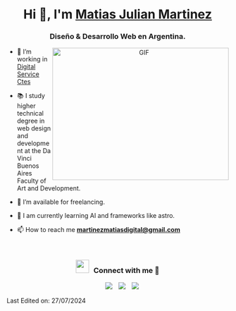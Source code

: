 <h1 align="center">Hi 👋, I'm <a href="https://www.linkedin.com/in/matias-julian-martinez-a15599208/" target="blank">
Matias Julian Martinez</a></h1>
<h3 align="center">Diseño & Desarrollo Web en Argentina.</h3>


<a target="_blank" align="center">
  <img align="right" top="500" height="300" width="400" alt="GIF" src="https://media.giphy.com/media/SWoSkN6DxTszqIKEqv/giphy.gif">
</a>

- 📱 I’m working in <a href="https://www.instagram.com/digitalservicesctes/" target="blank">Digital Service Ctes</a>

- 📚 I study higher technical degree in web design and development at the Da Vinci Buenos Aires Faculty of Art and Development.

- 🤝 I’m available for freelancing.

- 🌱 I am currently learning AI and frameworks like astro.</a>

- 📫 How to reach me **martinezmatiasdigital@gmail.com**

<br/>
<h3 align="center" > <img src="https://media.giphy.com/media/iY8CRBdQXODJSCERIr/giphy.gif" width="30" height="30" style="margin-right: 10px;">Connect with me 🤝 </h3>

<p align="center">

 <div align="center"  class="icons-social" style="margin-left: 10px;">
        <a style="margin-left: 10px;"  target="_blank" href="https://www.linkedin.com/in/matias-julian-martinez-a15599208/">
			<img src="https://img.icons8.com/doodle/40/000000/linkedin--v2.png"></a>
        <a style="margin-left: 10px;" target="_blank" href="https://github.com/MatiasJulianMartinez">
		<img src="https://img.icons8.com/doodle/40/000000/github--v1.png"></a>
        <a style="margin-left: 10px;" target="_blank" href="https://www.instagram.com/matimartinez88/">
			<img src="https://img.icons8.com/doodle/40/000000/instagram-new--v2.png"></a>
      </div>

</p>



Last Edited on: 27/07/2024
